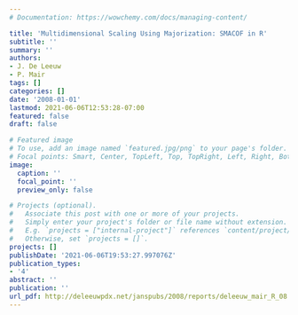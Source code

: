 ```yaml
---
# Documentation: https://wowchemy.com/docs/managing-content/

title: 'Multidimensional Scaling Using Majorization: SMACOF in R'
subtitle: ''
summary: ''
authors:
- J. De Leeuw
- P. Mair
tags: []
categories: []
date: '2008-01-01'
lastmod: 2021-06-06T12:53:28-07:00
featured: false
draft: false

# Featured image
# To use, add an image named `featured.jpg/png` to your page's folder.
# Focal points: Smart, Center, TopLeft, Top, TopRight, Left, Right, BottomLeft, Bottom, BottomRight.
image:
  caption: ''
  focal_point: ''
  preview_only: false

# Projects (optional).
#   Associate this post with one or more of your projects.
#   Simply enter your project's folder or file name without extension.
#   E.g. `projects = ["internal-project"]` references `content/project/deep-learning/index.md`.
#   Otherwise, set `projects = []`.
projects: []
publishDate: '2021-06-06T19:53:27.997076Z'
publication_types:
- '4'
abstract: ''
publication: ''
url_pdf: http://deleeuwpdx.net/janspubs/2008/reports/deleeuw_mair_R_08.pdf
---
```

